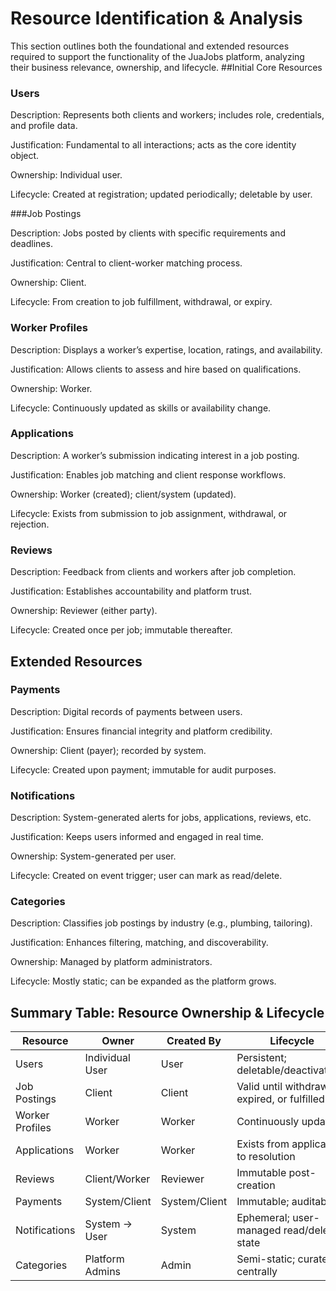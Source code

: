 # Resource Identification & Analysis
This section outlines both the foundational and extended resources required to support the functionality of the JuaJobs platform, analyzing their business relevance, ownership, and lifecycle.
##Initial Core Resources

### Users

Description: Represents both clients and workers; includes role, credentials, and profile data.


Justification: Fundamental to all interactions; acts as the core identity object.


Ownership: Individual user.


Lifecycle: Created at registration; updated periodically; deletable by user.


###Job Postings


Description: Jobs posted by clients with specific requirements and deadlines.


Justification: Central to client-worker matching process.


Ownership: Client.


Lifecycle: From creation to job fulfillment, withdrawal, or expiry.


### Worker Profiles


Description: Displays a worker’s expertise, location, ratings, and availability.


Justification: Allows clients to assess and hire based on qualifications.


Ownership: Worker.


Lifecycle: Continuously updated as skills or availability change.


### Applications


Description: A worker’s submission indicating interest in a job posting.


Justification: Enables job matching and client response workflows.


Ownership: Worker (created); client/system (updated).


Lifecycle: Exists from submission to job assignment, withdrawal, or rejection.


### Reviews


Description: Feedback from clients and workers after job completion.


Justification: Establishes accountability and platform trust.


Ownership: Reviewer (either party).


Lifecycle: Created once per job; immutable thereafter.


## Extended Resources

### Payments


Description: Digital records of payments between users.


Justification: Ensures financial integrity and platform credibility.


Ownership: Client (payer); recorded by system.


Lifecycle: Created upon payment; immutable for audit purposes.


### Notifications


Description: System-generated alerts for jobs, applications, reviews, etc.


Justification: Keeps users informed and engaged in real time.


Ownership: System-generated per user.


Lifecycle: Created on event trigger; user can mark as read/delete.


### Categories


Description: Classifies job postings by industry (e.g., plumbing, tailoring).


Justification: Enhances filtering, matching, and discoverability.


Ownership: Managed by platform administrators.


Lifecycle: Mostly static; can be expanded as the platform grows.



## Summary Table: Resource Ownership & Lifecycle
| Resource	| Owner |	Created By | Lifecycle
|----------|----------|----------|----------|
| Users |	Individual User |	User |	Persistent; deletable/deactivatable |
| Job Postings |	Client |	Client |	Valid until withdrawn, expired, or fulfilled |
| Worker Profiles | 	Worker |	Worker |	Continuously updated |
| Applications |	Worker |	Worker |	Exists from application to resolution |
| Reviews	 | Client/Worker |	Reviewer |	Immutable post-creation
| Payments |	System/Client |	System/Client |	Immutable; auditable |
| Notifications | System → User	| System	| Ephemeral; user-managed read/delete state |
| Categories |	Platform Admins	| Admin	| Semi-static; curated centrally |

